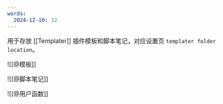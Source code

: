 ```yaml
---
words:
  2024-12-10: 32
---
```


用于存放 [[Templater]] 插件模板和脚本笔记，对应设置页 `templater folder location`。

![[@模板]]


![[@脚本笔记]]

![[@用户函数]]
